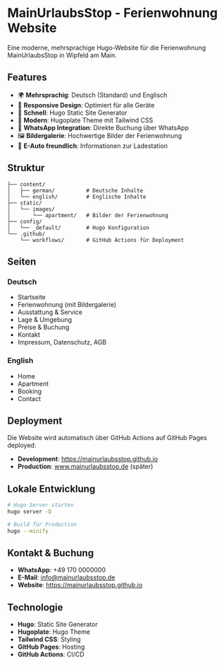 # MainUrlaubsStop - Ferienwohnung Website

Eine moderne, mehrsprachige Hugo-Website für die Ferienwohnung MainUrlaubsStop in Wipfeld am Main.

## Features

- 🌍 **Mehrsprachig**: Deutsch (Standard) und Englisch
- 📱 **Responsive Design**: Optimiert für alle Geräte
- 🚀 **Schnell**: Hugo Static Site Generator
- 🎨 **Modern**: Hugoplate Theme mit Tailwind CSS
- 📧 **WhatsApp Integration**: Direkte Buchung über WhatsApp
- 🖼️ **Bildergalerie**: Hochwertige Bilder der Ferienwohnung
- 🚗 **E-Auto freundlich**: Informationen zur Ladestation

## Struktur

```
├── content/
│   ├── german/          # Deutsche Inhalte
│   └── english/         # Englische Inhalte
├── static/
│   └── images/
│       └── apartment/   # Bilder der Ferienwohnung
├── config/
│   └── _default/        # Hugo Konfiguration
└── .github/
    └── workflows/       # GitHub Actions für Deployment
```

## Seiten

### Deutsch
- Startseite
- Ferienwohnung (mit Bildergalerie)
- Ausstattung & Service
- Lage & Umgebung
- Preise & Buchung
- Kontakt
- Impressum, Datenschutz, AGB

### English
- Home
- Apartment
- Booking
- Contact

## Deployment

Die Website wird automatisch über GitHub Actions auf GitHub Pages deployed:
- **Development**: https://mainurlaubsstop.github.io
- **Production**: www.mainurlaubsstop.de (später)

## Lokale Entwicklung

```bash
# Hugo Server starten
hugo server -D

# Build für Production
hugo --minify
```

## Kontakt & Buchung

- **WhatsApp**: +49 170 0000000
- **E-Mail**: info@mainurlaubsstop.de
- **Website**: https://mainurlaubsstop.github.io

## Technologie

- **Hugo**: Static Site Generator
- **Hugoplate**: Hugo Theme
- **Tailwind CSS**: Styling
- **GitHub Pages**: Hosting
- **GitHub Actions**: CI/CD